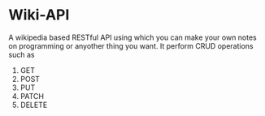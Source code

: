 # Wiki-API
A wikipedia based RESTful  API using which you can make your own notes on programming or anyother thing you want. It perform CRUD operations such as 
<ol>
<li>GET</li>
<li>POST</li>
<li>PUT</li>
<li>PATCH</li>
<li>DELETE</li>
</ol>
